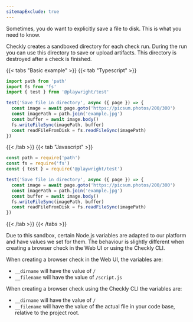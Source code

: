 ```yaml
---
sitemapExclude: true
---
```

Sometimes, you do want to explicitly save a file to disk. This is what you need to know.

Checkly creates a sandboxed directory for each check run. During the run you can use this directory to save or upload
artifacts. This directory is destroyed after a check is finished.

{{< tabs "Basic example" >}}
{{< tab "Typescript" >}}
```ts
import path from 'path'
import fs from 'fs'
import { test } from '@playwright/test'

test('Save file in directory', async ({ page }) => {
  const image = await page.goto('https://picsum.photos/200/300')
  const imagePath = path.join('example.jpg')
  const buffer = await image.body()
  fs.writeFileSync(imagePath, buffer)
  const readFileFromDisk = fs.readFileSync(imagePath)
})
```
{{< /tab >}}
{{< tab "Javascript" >}}
```js
const path = require('path')
const fs = require('fs')
const { test } = require('@playwright/test')

test('Save file in directory', async ({ page }) => {
  const image = await page.goto('https://picsum.photos/200/300')
  const imagePath = path.join('example.jpg')
  const buffer = await image.body()
  fs.writeFileSync(imagePath, buffer)
  const readFileFromDisk = fs.readFileSync(imagePath)
})
```
{{< /tab >}}
{{< /tabs >}}

Due to this sandbox, certain Node.js variables are adapted to our platform and have values we set for them. The behaviour
is slightly different when creating a browser check in the Web UI or using the Checkly CLI.

When creating a browser check in the Web UI, the variables are:

* `__dirname` will have the value of `/`
* `__filename` will have the value of `/script.js`

When creating a browser check using the Checkly CLI the variables are:

* `__dirname` will have the value of `/`
* `__filename` will have the value of the actual file in your code base, relative to the project root.
